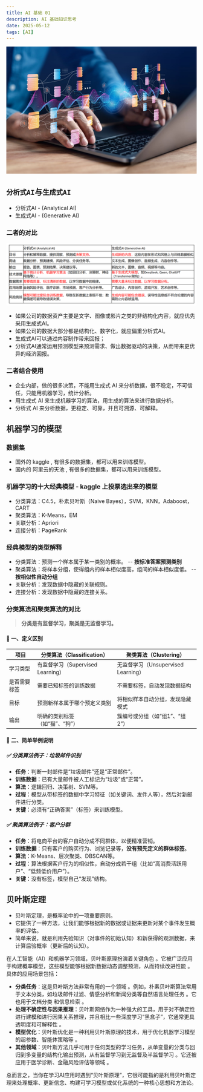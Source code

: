 ```yaml
---
title: AI 基础 01
description: AI 基础知识思考
date: 2025-05-12
tags: [AI]
---
```


<BlogPost>

<img src="../assets/ai/analytical-ai/analytical-ai.jpg" alt="analytical-ai">

## `分析式AI`与`生成式AI`

+ 分析式AI - (Analytical AI)
+ 生成式AI - (Generative AI)

### 二者的对比

<img src="../assets/ai/analytical-ai/diff-between-gen-and-analytical.png" alt="diff">

+ 如果公司的数据资产主要是文字、图像或影片之类的非结构化内容，就应优先采用生成式AI。
+ 如果公司的数据大部分都是结构化、数字化，就应偏重分析式AI。
+ 生成式AI可以通过内容制作带来回报；
+ 分析式AI通常运用预测模型来预测需求、做出数据驱动的决策，从而带来更优异的经济回报。

### 二者结合使用

+ 企业内部，做的很多决策，不能用生成式 AI 来分析数据，很不稳定，不可信任，只能用机器学习，统计分析。
+ 用生成式 AI 来生成机器学习的算法，用生成的算法来进行数据分析。
+ 分析式 AI 来分析数据，更稳定、可靠，并且可溯源、可解释。

## 机器学习的模型

### 数据集

+ 国外的 kaggle , 有很多的数据集，都可以用来训练模型。
+ 国内的 阿里云的天池 , 有很多的数据集，都可以用来训练模型。

### 机器学习的十大经典模型 - kaggle 上投票选出来的模型

+ 分类算法：C4.5，朴素贝叶斯（Naive Bayes），SVM，KNN，Adaboost，CART
+ 聚类算法：K-Means，EM
+ 关联分析：Apriori
+ 连接分析：PageRank

### 经典模型的类型解释

+ 分类算法：预测一个样本属于某一类别的概率。 -- **按标准答案预测类别**
+ 聚类算法：将样本分组，使得组内的样本相似度高，组间的样本相似度低。 -- **按相似性自动分组**
+ 关联分析：发现数据中隐藏的关联规则。
+ 连接分析：发现数据中隐藏的连接关系。

### 分类算法和聚类算法的对比

> **分类是有监督学习，聚类是无监督学习。**

#### 📌 一、定义区别

| 项目         | 分类算法（Classification）             | 聚类算法（Clustering）               |
|--------------|----------------------------------------|--------------------------------------|
| 学习类型     | 有监督学习（Supervised Learning）      | 无监督学习（Unsupervised Learning）  |
| 是否需要标签 | 需要已知标签的训练数据                 | 不需要标签，自动发现数据结构         |
| 目标         | 预测新样本属于哪个预定义类别           | 将相似样本自动分组，发现隐藏模式     |
| 输出         | 明确的类别标签（如“猫”、“狗”）         | 簇编号或分组（如“组1”、“组2”）       |

#### 📌 二、简单举例说明

##### ✅ 分类算法例子：垃圾邮件识别
- **任务**：判断一封邮件是“垃圾邮件”还是“正常邮件”。
- **训练数据**：已有大量邮件被人工标记为“垃圾”或“正常”。
- **算法**：逻辑回归、决策树、SVM等。
- **过程**：模型从带标签的数据中学习特征（如关键词、发件人等），然后对新邮件进行分类。
- **关键**：必须有“正确答案”（标签）来训练模型。

##### ✅ 聚类算法例子：客户分群
- **任务**：将电商平台的客户自动分成不同群体，以便精准营销。
- **训练数据**：只有客户的购买行为、浏览记录等，**没有预先定义的群体标签**。
- **算法**：K-Means、层次聚类、DBSCAN等。
- **过程**：算法根据客户行为的相似性，自动分成若干组（比如“高消费活跃用户”、“低频低价用户”）。
- **关键**：没有标签，模型自己“发现”结构。







## 贝叶斯定理

+ 贝叶斯定理，是概率论中的一项重要原则。
+ 它提供了一种方法，让我们能够根据新的数据或证据来更新对某个事件发生概率的评估。
+ 简单来说，就是利用先验知识（对事件的初始认知）和新获得的观测数据，来计算后验概率（更新后的认知）。

在人工智能（AI）和机器学习领域，贝叶斯原理扮演着关键角色 。它被广泛应用于构建概率模型，这些模型能够根据新数据动态调整预测，从而持续改进性能 。具体的应用场景包括：

+ **分类任务**：这是贝叶斯方法非常有用的一个领域 。例如，朴素贝叶斯算法常用于文本分类，如垃圾邮件过滤、情感分析和新闻分类等自然语言处理任务 。它也用于文档分类  和信息检索 。
+ **处理不确定性与因果推理**：贝叶斯网络作为一种强大的工具，用于对不确定性进行建模和进行因果关系推理，并且相比一些深度学习“黑盒子”，它通常更具透明度和可解释性 。
+ **模型优化**：贝叶斯优化是一种利用贝叶斯原理的技术，用于优化机器学习模型的超参数、智能体策略等 。
+ **其他领域**：贝叶斯方法几乎可用于任何类型的学习任务，从单变量的分类与回归到多变量的结构化输出预测，从有监督学习到无监督及半监督学习 。它还被应用于医学诊断、金融风险评估等领域 。

总而言之，当你在学习AI应用时遇到“贝叶斯原理”，它很可能指的是利用贝叶斯定理来处理概率、更新信念、构建可学习模型或优化系统的一种核心思想和方法论。

</BlogPost>
